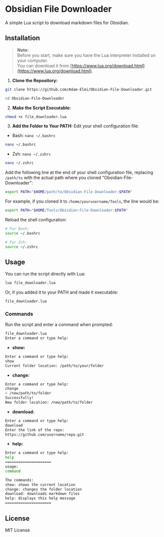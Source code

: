 # Obsidian File Downloader

A simple Lua script to download markdown files for Obsidian.

## Installation

> **Note:**  
> Before you start, make sure you have the Lua interpreter installed on your computer.  
> You can download it from [https://www.lua.org/download.html](https://www.lua.org/download.html).

1. **Clone the Repository:**
```bash
git clone https://github.com/Adam-Elmi/Obsidian-File-Downloader.git

cd Obsidian-File-Downloader
```

2. **Make the Script Executable:**
```bash
chmod +x file_downloader.lua
```

3. **Add the Folder to Your PATH:**
Edit your shell configuration file:

- Bash: `nano ~/.bashrc`
```bash
nano ~/.bashrc
```
- Zsh: `nano ~/.zshrc`
```bash
nano ~/.zshrc
```

Add the following line at the end of your shell configuration file, replacing `/path/to` with the actual path where you cloned "Obsidian-File-Downloader":
```bash
export PATH="$HOME/path/to/Obsidian-File-Downloader:$PATH"
```
For example, if you cloned it to `/home/yourusername/Tools`, the line would be:
```bash
export PATH="$HOME/Tools/Obsidian-File-Downloader:$PATH"
```

Reload the shell configuration:
```bash
# For Bash:
source ~/.bashrc
```

```bash
# For Zsh:
source ~/.zshrc
```

## Usage

You can run the script directly with Lua:
```bash
lua file_downloader.lua
```

Or, if you added it to your PATH and made it executable:
```bash
file_downloader.lua
```

### Commands

Run the script and enter a command when prompted:
```bash
file_downloader.lua
Enter a command or type help:
```

- **show:**
```bash
Enter a command or type help:
show
Current folder location: /path/to/your/folder
```

- **change:**
```bash
Enter a command or type help:
change
> /new/path/to/folder
Successfully!
New folder location: /new/path/to/folder
```

- **download:**
```bash
Enter a command or type help:
download
Enter the link of the repo:
https://github.com/username/repo.git
```

- **help:**
```bash
Enter a command or type help:
help
=====================
usage:
command

The commands:
show: shows the current location
change: changes the folder location
download: downloads markdown files
help: displays this help message
=====================
```

## License
MIT License